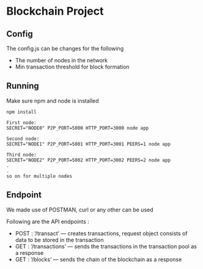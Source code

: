 # Blockchain Project

## Config 
The config.js can be changes for the following
- The number of nodes in the network
- Min transaction threshold for block formation

## Running
Make sure npm and node is installed
```
npm install 

First node: 
SECRET="NODE0" P2P_PORT=5000 HTTP_PORT=3000 node app

Second node: 
SECRET="NODE1" P2P_PORT=5001 HTTP_PORT=3001 PEERS=1 node app

Third node: 
SECRET="NODE2" P2P_PORT=5002 HTTP_PORT=3002 PEERS=2 node app
.
.
so on for multiple nodes
```

## Endpoint 
We made use of POSTMAN, curl or any other can be used

Following are the API endpoints :
- POST : ‘/transact’ — creates transactions, request object consists of data to be stored in the transaction
- GET : ‘/transactions’ — sends the transactions in the transaction pool as a response
- GET : ‘/blocks’ — sends the chain of the blockchain as a response
